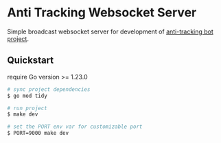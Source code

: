 # Anti Tracking Websocket Server

Simple broadcast websocket server for development of [anti-tracking bot project](https://github.com/alvinmatias69/anti_tracking).

## Quickstart

require Go version >= 1.23.0

``` sh
# sync project dependencies
$ go mod tidy

# run project
$ make dev

# set the PORT env var for customizable port
$ PORT=9000 make dev
```

